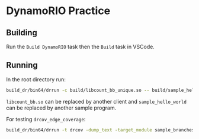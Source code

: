 # DynamoRIO Practice

## Building

Run the `Build DynamoRIO` task then the `Build` task in VSCode.

## Running

In the root directory run:

```bash
build_dr/bin64/drrun -c build/libcount_bb_unique.so -- build/sample_hello_world
```

`libcount_bb.so` can be replaced by another client and `sample_hello_world` can be replaced by another sample program.

For testing `drcov_edge_coverage`:

```bash
build_dr/bin64/drrun -t drcov -dump_text -target_module sample_branches -- build/sample_branches bad!
```
